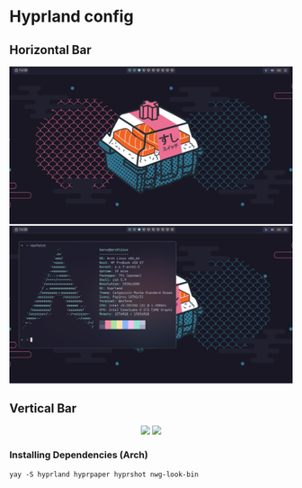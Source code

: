 # Hyprland config

## Horizontal Bar

<div align="center">
  <img src="./assets/hyprland-hori-bar-1.png">
  <img src="./assets/hyprland-hori-bar-2.png">
</div>

## Vertical Bar

<div align="center">
  <img src="./assets/hyprland-vert-bar-1.png">
  <img src="./assets/hyprland-vert-bar-2.png">
</div>

### Installing Dependencies (Arch)

```
yay -S hyprland hyprpaper hyprshot nwg-look-bin
```
